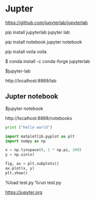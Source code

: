 # Jupter

https://github.com/jupyterlab/jupyterlab

pip install jupyterlab
jupyter lab

pip install notebook
jupyter notebook

pip install voila
voila

$ conda install -c conda-forge jupyterlab

$jupyter-lab

http://localhost:8889/lab

## Jupter notebook

$jupyter notebook

http://localhost:8888/notebooks

``` python
print ("hello world")
```

``` python
import matplotlib.pyplot as plt
import numpy as np

x = np.linspace(0, 2 * np.pi, 200)
y = np.sin(x)

fig, ax = plt.subplots()
ax.plot(x, y)
plt.show()
``` 

%load test.py
%run test.py

https://jupyter.org
